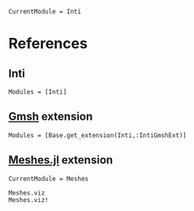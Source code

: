 ```@meta
CurrentModule = Inti
```

# References

## Inti

```@autodocs
Modules = [Inti]
```

## [Gmsh](https://gmsh.info) extension

```@autodocs
Modules = [Base.get_extension(Inti,:IntiGmshExt)]
```

## [Meshes.jl](https://github.com/JuliaGeometry/Meshes.jl) extension

```@meta
CurrentModule = Meshes
```

```@docs
Meshes.viz
Meshes.viz!
```
